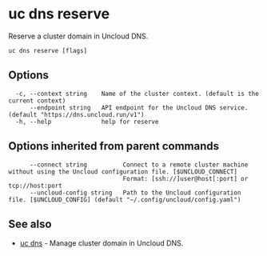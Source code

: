 # uc dns reserve

Reserve a cluster domain in Uncloud DNS.

```
uc dns reserve [flags]
```

## Options

```
  -c, --context string    Name of the cluster context. (default is the current context)
      --endpoint string   API endpoint for the Uncloud DNS service. (default "https://dns.uncloud.run/v1")
  -h, --help              help for reserve
```

## Options inherited from parent commands

```
      --connect string          Connect to a remote cluster machine without using the Uncloud configuration file. [$UNCLOUD_CONNECT]
                                Format: [ssh://]user@host[:port] or tcp://host:port
      --uncloud-config string   Path to the Uncloud configuration file. [$UNCLOUD_CONFIG] (default "~/.config/uncloud/config.yaml")
```

## See also

* [uc dns](uc_dns.md)	 - Manage cluster domain in Uncloud DNS.

